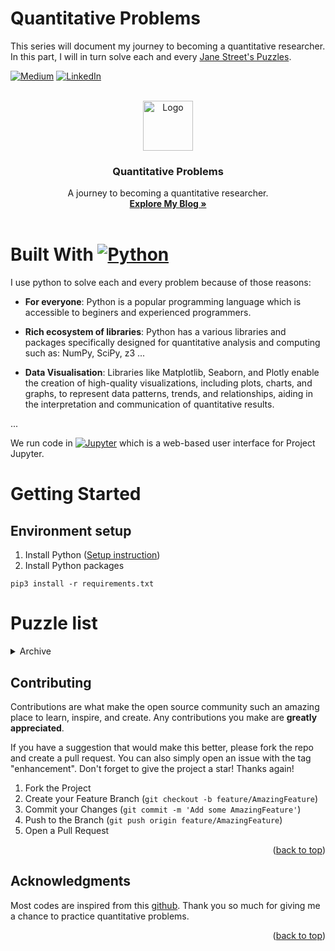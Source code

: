 Quantitative Problems
========================

This series will document my journey to becoming a quantitative researcher. In this part, I will in turn solve each and every [Jane Street's Puzzles](https://www.janestreet.com/puzzles/).

[![Medium][medium-shield]][medium-url]
[![LinkedIn][linkedin-shield]][linkedin-url]
<!-- PROJECT LOGO -->
<br />
<div align="center">
  <a href="https://github.com/Tayerquach/quant_puzzles">
    <img src="https://icon-library.com/images/dice-icon-png/dice-icon-png-0.jpg" alt="Logo" width="80" height="80">
  </a>

  <h3 align="center">Quantitative Problems</h3>

  <p align="center">
    A journey to becoming a quantitative researcher.
    <br />
    <a href="https://medium.com/@quachmaiboi"><strong>Explore My Blog »</strong></a>
    <br />
    <br />
  </p>
</div>
<p align="right"></p>

# Built With [![Python][Python.py]][Python-url]

I use python to solve each and every problem because of those reasons:
* **For everyone**: Python is a popular programming language which is accessible to beginers and experienced programmers. 

* **Rich ecosystem of libraries**: Python has a various libraries and packages specifically designed for quantitative analysis and computing such as: NumPy, SciPy, z3 ...

* **Data Visualisation**: Libraries like Matplotlib, Seaborn, and Plotly enable the creation of high-quality visualizations, including plots, charts, and graphs, to represent data patterns, trends, and relationships, aiding in the interpretation and communication of quantitative results.

...

We run code in [![Jupyter][jupyterlab.ipynb]][jupyterlab-url] which is a web-based user interface for Project Jupyter.
<!-- GETTING STARTED -->
# Getting Started
## Environment setup
1. Install Python (<a target="_blank" href="https://wiki.python.org/moin/BeginnersGuide">Setup instruction</a>)
2. Install Python packages
```console 
pip3 install -r requirements.txt 
``` 

# Puzzle list
<!-- TABLE OF CONTENTS -->
<details>
  <summary>Archive</summary>
  <ol>
    <li><a href="#sum_of_squares">Sum of Squares (2014-01)</a></li>
    <li><a href="#hooks">Hooks (2014-02)</a></li>
    <li><a href="#tile_and_trouble">Tile and Trouble (2014-05)</a></li>
    <li><a href="#number_cross">Number Cross (2014-08)
    </a></li>
    <li><a href="#number_cross">Number Cross 2 (2015-08)
    </a></li>
    <li><a href="#hex-agony">Hexagony (2015-10)
    </a></li>
  </ol>
</details>

<!-- CONTRIBUTING -->
## Contributing

Contributions are what make the open source community such an amazing place to learn, inspire, and create. Any contributions you make are **greatly appreciated**.

If you have a suggestion that would make this better, please fork the repo and create a pull request. You can also simply open an issue with the tag "enhancement".
Don't forget to give the project a star! Thanks again!

1. Fork the Project
2. Create your Feature Branch (`git checkout -b feature/AmazingFeature`)
3. Commit your Changes (`git commit -m 'Add some AmazingFeature'`)
4. Push to the Branch (`git push origin feature/AmazingFeature`)
5. Open a Pull Request

<p align="right">(<a href="#readme-top">back to top</a>)</p>


<!-- ACKNOWLEDGMENTS -->
## Acknowledgments

Most codes are inspired from this [github](https://github.com/gowen100/Jane-Street-Solutions). Thank you so much for giving me a chance to practice quantitative problems.

<p align="right">(<a href="#readme-top">back to top</a>)</p>




<!-- MARKDOWN LINKS & IMAGES -->
[Python.py]: https://img.shields.io/badge/python-3670A0?style=for-the-badge&logo=python&logoColor=ffdd54
[Python-url]: https://www.python.org/

[jupyterlab.ipynb]: https://shields.io/badge/JupyterLab-Try%20GraphScope%20Now!-F37626?logo=jupyter
[jupyterlab-url]: https://justinbois.github.io/bootcamp/2020_fsri/lessons/l01_welcome.html

[linkedin-shield]: https://img.shields.io/badge/LinkedIn-0077B5?style=for-the-badge&logo=linkedin&logoColor=white
[linkedin-url]: https://www.linkedin.com/in/boi-mai-quach-0196b6109/

[medium-shield]: https://img.shields.io/badge/Medium-12100E?style=for-the-badge&logo=medium&logoColor=white
[medium-url]: https://medium.com/@quachmaiboi
